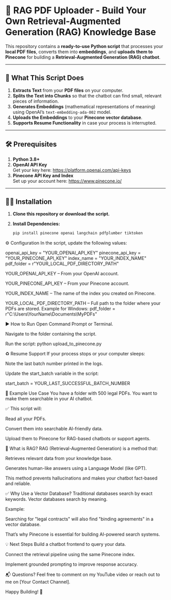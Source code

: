 # 🧠 RAG PDF Uploader - Build Your Own Retrieval-Augmented Generation (RAG) Knowledge Base

This repository contains a **ready-to-use Python script** that processes your **local PDF files**, converts them into **embeddings**, and **uploads them to Pinecone** for building a **Retrieval-Augmented Generation (RAG) chatbot**.

---

## 🚀 What This Script Does

1. **Extracts Text** from your **PDF files** on your computer.
2. **Splits the Text into Chunks** so that the chatbot can find small, relevant pieces of information.
3. **Generates Embeddings** (mathematical representations of meaning) using OpenAI’s `text-embedding-ada-002` model.
4. **Uploads the Embeddings** to your **Pinecone vector database**.
5. **Supports Resume Functionality** in case your process is interrupted.

---

## 🛠️ Prerequisites

1. **Python 3.8+**
2. **OpenAI API Key**  
   Get your key here: https://platform.openai.com/api-keys
3. **Pinecone API Key and Index**  
   Set up your account here: https://www.pinecone.io/

---

## 🧑‍💻 Installation

1. **Clone this repository or download the script.**

2. **Install Dependencies:**
   ```bash
   pip install pinecone openai langchain pdfplumber tiktoken

⚙️ Configuration
In the script, update the following values:

openai_api_key = "YOUR_OPENAI_API_KEY"
pinecone_api_key = "YOUR_PINECONE_API_KEY"
index_name = "YOUR_INDEX_NAME"
pdf_folder = r"YOUR_LOCAL_PDF_DIRECTORY_PATH"


YOUR_OPENAI_API_KEY – From your OpenAI account.

YOUR_PINECONE_API_KEY – From your Pinecone account.

YOUR_INDEX_NAME – The name of the index you created on Pinecone.

YOUR_LOCAL_PDF_DIRECTORY_PATH – Full path to the folder where your PDFs are stored.
Example for Windows:
pdf_folder = r"C:\Users\YourName\Documents\MyPDFs"

▶️ How to Run
Open Command Prompt or Terminal.

Navigate to the folder containing the script.

Run the script:
python upload_to_pinecone.py




♻️ Resume Support
If your process stops or your computer sleeps:

Note the last batch number printed in the logs.

Update the start_batch variable in the script:

start_batch = YOUR_LAST_SUCCESSFUL_BATCH_NUMBER


📝 Example Use Case
You have a folder with 500 legal PDFs.
You want to make them searchable in your AI chatbot.

✅ This script will:

Read all your PDFs.

Convert them into searchable AI-friendly data.

Upload them to Pinecone for RAG-based chatbots or support agents.

📖 What is RAG?
RAG (Retrieval-Augmented Generation) is a method that:

Retrieves relevant data from your knowledge base.

Generates human-like answers using a Language Model (like GPT).

This method prevents hallucinations and makes your chatbot fact-based and reliable.

✅ Why Use a Vector Database?
Traditional databases search by exact keywords.
Vector databases search by meaning.

Example:

Searching for "legal contracts" will also find "binding agreements" in a vector database.

That’s why Pinecone is essential for building AI-powered search systems.

💡 Next Steps
Build a chatbot frontend to query your data.

Connect the retrieval pipeline using the same Pinecone index.

Implement grounded prompting to improve response accuracy.

📬 Questions?
Feel free to comment on my YouTube video or reach out to me on [Your Contact Channel].

Happy Building! 🚀



